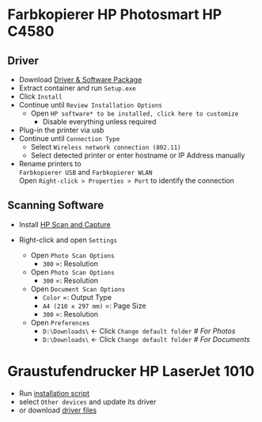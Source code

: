 # Farbkopierer **HP Photosmart HP C4580**

## Driver

- Download [Driver & Software Package](https://onedrive.live.com/download?cid=1D2B2E681295AC2B&resid=1D2B2E681295AC2B%21414103&authkey=AAIZpKvx5ieDWDA)
- Extract container and run `Setup.exe`
- Click `Install`
- Continue until `Review Installation Options` 
  - Open `HP software* to be installed, click here to customize`
    - Disable everything unless required
- Plug-in the printer via usb
- Continue until `Connection Type` 
  - Select `Wireless network connection (802.11)`  
  - Select detected printer or enter hostname or IP Address manually
- Rename printers to  
  `Farbkopierer USB` and `Farbkopierer WLAN`  
  Open `Right-click > Properties > Port` to identify the connection


## Scanning Software

- Install [HP Scan and Capture](https://www.microsoft.com/en-us/p/hp-scan-and-capture/9wzdncrfhwl0)

- Right-click and open `Settings`
  - Open `Photo Scan Options`
    - `300` =: Resolution
  - Open `Photo Scan Options`
    - `300` =: Resolution
  - Open `Document Scan Options`
    - `Color` =: Output Type
    - `A4 (210 x 297 mm)` =: Page Size
    - `300` =: Resolution
  - Open `Preferences`
    - `D:\Downloads\` ← Click `Change default folder` _# For Photos_
    - `D:\Downloads\` ← Click `Change default folder` _# For Documents_

# Graustufendrucker **HP LaserJet 1010**

- Run [installation script](configs/Setup-HPLaserJet1010.ps1.bat)
- select `Other devices` and update its driver
- or download [driver files](https://onedrive.live.com/download?cid=1D2B2E681295AC2B&resid=1D2B2E681295AC2B%21414102&authkey=AFaLfpDJ8CpIpps)